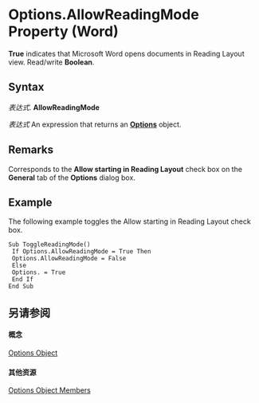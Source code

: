 
# Options.AllowReadingMode Property (Word)

 **True** indicates that Microsoft Word opens documents in Reading Layout view. Read/write **Boolean**.


## Syntax

 _表达式_. **AllowReadingMode**

 _表达式_ An expression that returns an **[Options](873b7b99-3fe1-fd89-9ece-a9355cb827dc.md)** object.


## Remarks

Corresponds to the  **Allow starting in Reading Layout** check box on the **General** tab of the **Options** dialog box.


## Example

The following example toggles the Allow starting in Reading Layout check box.


```
Sub ToggleReadingMode() 
 If Options.AllowReadingMode = True Then 
 Options.AllowReadingMode = False 
 Else 
 Options. = True 
 End If 
End Sub
```


## 另请参阅


#### 概念


[Options Object](873b7b99-3fe1-fd89-9ece-a9355cb827dc.md)
#### 其他资源


[Options Object Members](http://msdn.microsoft.com/library/76cd9dfe-6bbb-4c3d-0bfc-79a62bedd15e%28Office.15%29.aspx)